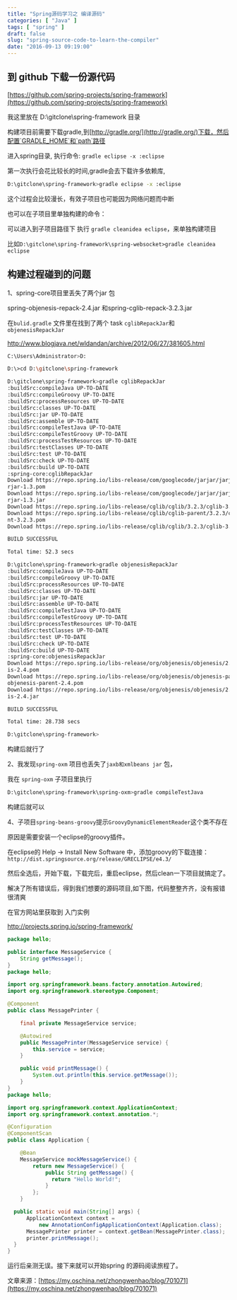 ```yaml
---
title: "Spring源码学习之 编译源码"
categories: [ "Java" ]
tags: [ "spring" ]
draft: false
slug: "spring-source-code-to-learn-the-compiler"
date: "2016-09-13 09:19:00"
---
```


## 到 github 下载一份源代码

[https://github.com/spring-projects/spring-framework](https://github.com/spring-projects/spring-framework)

我这里放在 D:\gitclone\spring-framework 目录

构建项目前需要下载gradle,到[http://gradle.org/](http://gradle.org/)下载，然后配置`GRADLE_HOME`和`path`路径

进入spring目录, 执行命令: `gradle eclipse -x :eclipse`


<!--more-->


第一次执行会花比较长的时间,gradle会去下载许多依赖库, 

```bash
D:\gitclone\spring-framework>gradle eclipse -x :eclipse
```
这个过程会比较漫长，有效子项目也可能因为网络问题而中断

也可以在子项目里单独构建的命令：

可以进入到子项目路径下 执行 `gradle cleanidea eclipse`，来单独构建项目

比如`D:\gitclone\spring-framework\spring-websocket>gradle cleanidea eclipse`

## 构建过程碰到的问题

1、spring-core项目里丢失了两个jar 包

spring-objenesis-repack-2.4.jar 和spring-cglib-repack-3.2.3.jar

在`bulid.gradle` 文件里在找到了两个 task  `cglibRepackJar`和`objenesisRepackJar`

http://www.blogjava.net/wldandan/archive/2012/06/27/381605.html
```bash
C:\Users\Administrator>D:

D:\>cd D:\gitclone\spring-framework

D:\gitclone\spring-framework>gradle cglibRepackJar
:buildSrc:compileJava UP-TO-DATE
:buildSrc:compileGroovy UP-TO-DATE
:buildSrc:processResources UP-TO-DATE
:buildSrc:classes UP-TO-DATE
:buildSrc:jar UP-TO-DATE
:buildSrc:assemble UP-TO-DATE
:buildSrc:compileTestJava UP-TO-DATE
:buildSrc:compileTestGroovy UP-TO-DATE
:buildSrc:processTestResources UP-TO-DATE
:buildSrc:testClasses UP-TO-DATE
:buildSrc:test UP-TO-DATE
:buildSrc:check UP-TO-DATE
:buildSrc:build UP-TO-DATE
:spring-core:cglibRepackJar
Download https://repo.spring.io/libs-release/com/googlecode/jarjar/jarjar/1.3/ja
rjar-1.3.pom
Download https://repo.spring.io/libs-release/com/googlecode/jarjar/jarjar/1.3/ja
rjar-1.3.jar
Download https://repo.spring.io/libs-release/cglib/cglib/3.2.3/cglib-3.2.3.pom
Download https://repo.spring.io/libs-release/cglib/cglib-parent/3.2.3/cglib-pare
nt-3.2.3.pom
Download https://repo.spring.io/libs-release/cglib/cglib/3.2.3/cglib-3.2.3.jar

BUILD SUCCESSFUL

Total time: 52.3 secs

D:\gitclone\spring-framework>gradle objenesisRepackJar
:buildSrc:compileJava UP-TO-DATE
:buildSrc:compileGroovy UP-TO-DATE
:buildSrc:processResources UP-TO-DATE
:buildSrc:classes UP-TO-DATE
:buildSrc:jar UP-TO-DATE
:buildSrc:assemble UP-TO-DATE
:buildSrc:compileTestJava UP-TO-DATE
:buildSrc:compileTestGroovy UP-TO-DATE
:buildSrc:processTestResources UP-TO-DATE
:buildSrc:testClasses UP-TO-DATE
:buildSrc:test UP-TO-DATE
:buildSrc:check UP-TO-DATE
:buildSrc:build UP-TO-DATE
:spring-core:objenesisRepackJar
Download https://repo.spring.io/libs-release/org/objenesis/objenesis/2.4/objenes
is-2.4.pom
Download https://repo.spring.io/libs-release/org/objenesis/objenesis-parent/2.4/
objenesis-parent-2.4.pom
Download https://repo.spring.io/libs-release/org/objenesis/objenesis/2.4/objenes
is-2.4.jar

BUILD SUCCESSFUL

Total time: 28.738 secs

D:\gitclone\spring-framework>
```
构建后就行了

2、我发现`spring-oxm` 项目也丢失了`jaxb和xmlbeans jar` 包，

我在 `spring-oxm` 子项目里执行
```bash
D:\gitclone\spring-framework\spring-oxm>gradle compileTestJava 
```
构建后就可以

4、子项目`spring-beans-groovy`提示`GroovyDynamicElementReader`这个类不存在

原因是需要安装一个eclipse的groovy插件。

在eclipse的 Help -> Install New Software 中，添加groovy的下载连接：`http://dist.springsource.org/release/GRECLIPSE/e4.3/`

然后全选后，开始下载，下载完后，重启eclipse，然后clean一下项目就搞定了。

解决了所有错误后，得到我们想要的源码项目,如下图，代码整整齐齐，没有报错很清爽

在官方网站里获取到 入门实例

http://projects.spring.io/spring-framework/
```java
package hello;

public interface MessageService {
    String getMessage();
}
package hello;

import org.springframework.beans.factory.annotation.Autowired;
import org.springframework.stereotype.Component;

@Component
public class MessagePrinter {

    final private MessageService service;

    @Autowired
    public MessagePrinter(MessageService service) {
        this.service = service;
    }

    public void printMessage() {
        System.out.println(this.service.getMessage());
    }
}
package hello;

import org.springframework.context.ApplicationContext;
import org.springframework.context.annotation.*;

@Configuration
@ComponentScan
public class Application {

    @Bean
    MessageService mockMessageService() {
        return new MessageService() {
            public String getMessage() {
              return "Hello World!";
            }
        };
    }

  public static void main(String[] args) {
      ApplicationContext context = 
          new AnnotationConfigApplicationContext(Application.class);
      MessagePrinter printer = context.getBean(MessagePrinter.class);
      printer.printMessage();
  }
}
```
运行后亲测无误。接下来就可以开始spring 的源码阅读旅程了。

文章来源：[https://my.oschina.net/zhongwenhao/blog/701071](https://my.oschina.net/zhongwenhao/blog/701071)